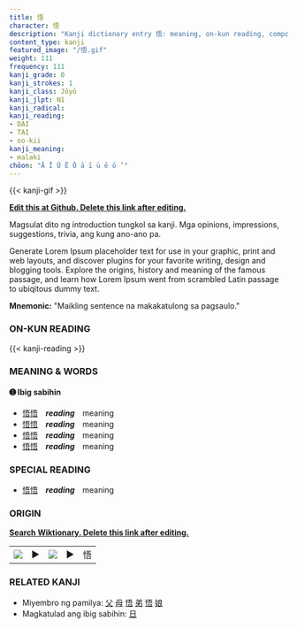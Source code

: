 ```yaml
---
title: 悟
character: 悟
description: "Kanji dictionary entry 悟: meaning, on-kun reading, compounds, origin, related kanji"
content_type: kanji
featured_image: "/悟.gif"
weight: 111
frequency: 111
kanji_grade: 0
kanji_strokes: 1
kanji_class: Jōyō
kanji_jlpt: N1
kanji_radical: 
kanji_reading: 
- DAI
- TAI
- oo-kii
kanji_meaning:
- malaki
chōon: "Ā Ī Ū Ē Ō ā ī ū ē ō ’"
---
```

[//]: # (Don't edit the line below. Kanji animated GIF code is automatically generated.)
{{< kanji-gif >}}

[//]: # (Edit below this line.)

**[Edit this at Github. Delete this link after editing.](https://github.com/tim0g/tim/tree/main/content/kanji/悟/index.md)**

Magsulat dito ng introduction tungkol sa kanji. Mga opinions, impressions, suggestions, trivia, ang kung ano-ano pa.

Generate Lorem Ipsum placeholder text for use in your graphic, print and web layouts, and discover plugins for your favorite writing, design and blogging tools. Explore the origins, history and meaning of the famous passage, and learn how Lorem Ipsum went from scrambled Latin passage to ubiqitous dummy text.
 
**Mnemonic:** "Maikling sentence na makakatulong sa pagsaulo."

### ON-KUN READING

[//]: # (Don't edit the line below. ON-KUN READING code is automatically generated.)
{{< kanji-reading >}}

### MEANING & WORDS

#### ➊ **Ibig sabihin**
  - [悟](../悟)[悟](../悟)　***reading***　meaning
  - [悟](../悟)[悟](../悟)　***reading***　meaning
  - [悟](../悟)[悟](../悟)　***reading***　meaning
  - [悟](../悟)[悟](../悟)　***reading***　meaning

### SPECIAL READING
  - [悟](../悟)[悟](../悟)　***reading***　meaning

### ORIGIN

**[Search Wiktionary. Delete this link after editing.](https://wiktionary.org/wiki/悟)**
<table class="kanji-table"><tr><td>
<img src="60px-悟-bronze.svg.png">
</td><td>▶</td><td>
<img src="60px-悟-oracle.svg.png">
</td><td>▶</td>
<td class="kanji-origin">悟</td>
</tr></table>

### RELATED KANJI
- Miyembro ng pamilya: [父](../父) [母](../母) [悟](../悟) [弟](../弟) [悟](../悟) [娘](../娘)
- Magkatulad ang ibig sabihin: [日](../日)
